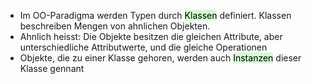
- Im OO-Paradigma werden Typen durch <mark style="background: #BBFABBA6;">Klassen</mark> definiert. Klassen beschreiben Mengen von ahnlichen Objekten. 
- Ahnlich heisst: Die Objekte besitzen die gleichen Attribute, aber unterschiedliche Attributwerte, und die gleiche Operationen
- Objekte, die zu einer Klasse gehoren, werden auch <mark style="background: #BBFABBA6;">Instanzen</mark> dieser Klasse gennant